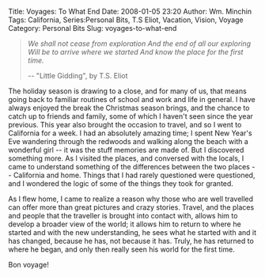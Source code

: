 Title: Voyages: To What End
Date: 2008-01-05 23:20
Author: Wm. Minchin
Tags: California, Series:Personal Bits, T.S  Eliot, Vacation, Vision, Voyage
Category: Personal Bits
Slug: voyages-to-what-end

> *We shall not cease from exploration
> And the end of all our exploring
> Will be to arrive where we started
> And know the place for the first time.*
>
> -- "Little Gidding", by T.S. Eliot

The holiday season is drawing to a close, and for many of us, that means
going back to familiar routines of school and work and life in general.
I have always enjoyed the break the Christmas season brings, and the
chance to catch up to friends and family, some of which I haven't seen
since the year previous. This year also brought the occasion to travel,
and so I went to California for a week. I had an absolutely amazing
time; I spent New Year's Eve wandering through the redwoods and walking
along the beach with a wonderful girl -- it was the stuff memories are
made of. But I discovered something more. As I visited the places, and
conversed with the locals, I came to understand something of the
differences between the two places -- California and home. Things that I
had rarely questioned were questioned, and I wondered the logic of some
of the things they took for granted.

As I flew home, I came to realize a reason why those who are well
travelled can offer more than great pictures and crazy stories. Travel,
and the places and people that the traveller is brought into contact
with, allows him to develop a broader view of the world; it allows him
to return to where he started and with the new understanding, he sees
what he started with and it has changed, because he has, not because it
has. Truly, he has returned to where he began, and only then really seen
his world for the first time.

Bon voyage!
